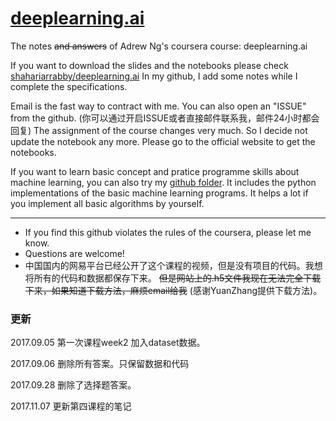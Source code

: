 # [deeplearning.ai](https://www.deeplearning.ai/)


The notes ~~and answers~~ of Adrew Ng's coursera course: deeplearning.ai 

If you want to download the slides and the notebooks please check [shahariarrabby/deeplearning.ai](https://github.com/shahariarrabby/deeplearning.ai) In my github, I add some notes while I complete the specifications.





<!--The first three courses may include some error, please let me know if you have problems, I will help you to fix it. -->Email is the fast way to contract with me. You can also open an "ISSUE" from the github. (你可以通过开启ISSUE或者直接邮件联系我，邮件24小时都会回复) The assignment of the course changes very much. So I decide not update the notebook any more. Please go to the official website to get the notebooks. 


If you want to learn basic concept and pratice programme skills about machine learning, you can also try my [github folder](https://github.com/XingxingHuang/Machine_Learning_Projects/machine_learning_algorithms_python). It includes the python implementations of the basic machine learning programs. It helps a lot if you implement all basic algorithms by yourself. 



---
* If you find this github violates the rules of the coursera, please let me know. 
* Questions are welcome!
* 中国国内的网易平台已经公开了这个课程的视频，但是没有项目的代码。我想将所有的代码和数据都保存下来。 ~~但是网站上的.h5文件我现在无法完全下载下来，如果知道下载方法，麻烦email给我~~ (感谢YuanZhang提供下载方法)。

### 更新
2017.09.05  第一次课程week2 加入dataset数据。	

2017.09.06  删除所有答案。只保留数据和代码

2017.09.28  删除了选择题答案。

2017.11.07  更新第四课程的笔记
